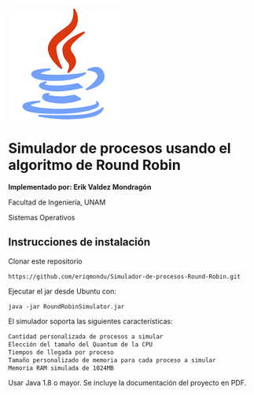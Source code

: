 ![java](java.png)

# Simulador de procesos usando el algoritmo de Round Robin

**Implementado por: Erik Valdez Mondragón**

Facultad de Ingeniería, UNAM

Sistemas Operativos

## Instrucciones de instalación

Clonar este repositorio

	https://github.com/eriqmondu/Simulador-de-procesos-Round-Robin.git


Ejecutar el jar desde Ubuntu con:

	java -jar RoundRobinSimulator.jar

El simulador soporta las siguientes características:

	Cantidad personalizada de procesos a simular
	Elección del tamaño del Quantum de la CPU
	Tiempos de llegada por proceso
	Tamaño personalizado de memoria para cada proceso a simular
	Memoria RAM simulada de 1024MB

Usar Java 1.8 o mayor. Se incluye la documentación del proyecto en PDF.
